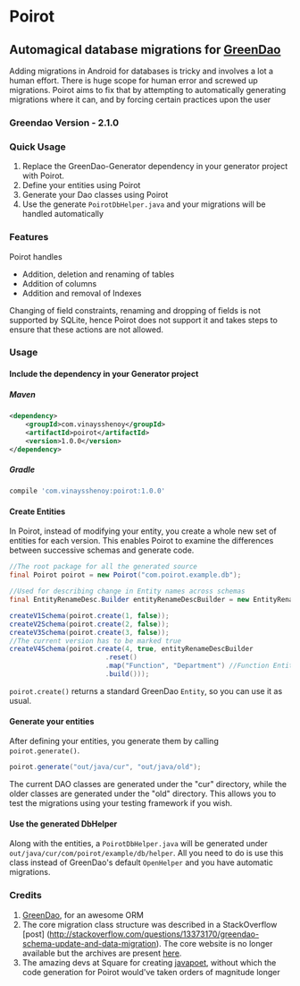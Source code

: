 # Poirot

## Automagical database migrations for [GreenDao](http://greenrobot.org/greendao/)

Adding migrations in Android for databases is tricky and involves a lot a human effort. There is huge scope for human error and screwed up migrations. Poirot aims to fix that by attempting to automatically generating migrations where it can, and by forcing certain practices upon the user

### Greendao Version - 2.1.0

### Quick Usage
1. Replace the GreenDao-Generator dependency in your generator project with Poirot.
2. Define your entities using Poirot
3. Generate your Dao classes using Poirot
4. Use the generate `PoirotDbHelper.java` and your migrations will be handled automatically

### Features
Poirot handles
- Addition, deletion and renaming of tables
- Addition of columns
- Addition and removal of Indexes

Changing of field constraints, renaming and dropping of fields is not supported by SQLite, hence Poirot does not support it and takes steps to ensure that these actions are not allowed.

### Usage
#### Include the dependency in your Generator project
##### Maven
```xml
<dependency>
    <groupId>com.vinaysshenoy</groupId>
    <artifactId>poirot</artifactId>
    <version>1.0.0</version>
</dependency>
```
##### Gradle
```groovy
compile 'com.vinaysshenoy:poirot:1.0.0'
```

#### Create Entities
In Poirot, instead of modifying your entity, you create a whole new set of entities for each version. This enables Poirot to examine the differences between successive schemas and generate code.
```java
//The root package for all the generated source
final Poirot poirot = new Poirot("com.poirot.example.db");

//Used for describing change in Entity names across schemas
final EntityRenameDesc.Builder entityRenameDescBuilder = new EntityRenameDesc.Builder();

createV1Schema(poirot.create(1, false));
createV2Schema(poirot.create(2, false));
createV3Schema(poirot.create(3, false));
//The current version has to be marked true
createV4Schema(poirot.create(4, true, entityRenameDescBuilder
                        .reset()
                        .map("Function", "Department") //Function Entity from < v3 has been renamed to Department in v4
                        .build()));
```
`poirot.create()` returns a standard GreenDao `Entity`, so you can use it as usual.

#### Generate your entities
After defining your entities, you generate them by calling `poirot.generate()`.
```java
poirot.generate("out/java/cur", "out/java/old");
```
The current DAO classes are generated under the "cur" directory, while the older classes are generated under the "old" directory. This allows you to test the migrations using your testing framework if you wish.

#### Use the generated DbHelper
Along with the entities, a `PoirotDbHelper.java` will be generated under `out/java/cur/com/poirot/example/db/helper`. All you need to do is use this class instead of GreenDao's default `OpenHelper` and you have automatic migrations.

### Credits
1. [GreenDao](http://greenrobot.org/greendao/), for an awesome ORM
2. The core migration class structure was described in a StackOverflow [post] (http://stackoverflow.com/questions/13373170/greendao-schema-update-and-data-migration). The core website is no longer available but the archives are present [here](https://web.archive.org/web/20140215121239/http://www.androidanalyse.com/greendao-schema-generation/).
3. The amazing devs at Square for creating [javapoet](https://github.com/square/javapoet), without which the code generation for Poirot would've taken orders of magnitude longer
